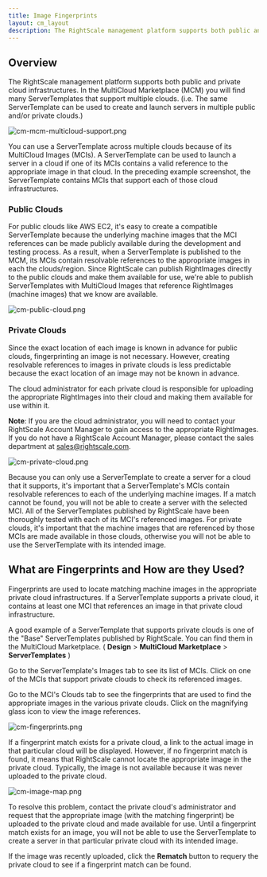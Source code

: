 ```yaml
---
title: Image Fingerprints
layout: cm_layout
description: The RightScale management platform supports both public and private cloud infrastructures. In the MultiCloud Marketplace (MCM) you will find many ServerTemplates that support multiple clouds.
---
```


## Overview

The RightScale management platform supports both public and private cloud infrastructures. In the MultiCloud Marketplace (MCM) you will find many ServerTemplates that support multiple clouds. (i.e. The same ServerTemplate can be used to create and launch servers in multiple public and/or private clouds.)

![cm-mcm-multicloud-support.png](/img/cm-mcm-multicloud-support.png)

You can use a ServerTemplate across multiple clouds because of its MultiCloud Images (MCIs). A ServerTemplate can be used to launch a server in a cloud if one of its MCIs contains a valid reference to the appropriate image in that cloud. In the preceding example screenshot, the ServerTemplate contains MCIs that support each of those cloud infrastructures.

### Public Clouds

For public clouds like AWS EC2, it's easy to create a compatible ServerTemplate because the underlying machine images that the MCI references can be made publicly available during the development and testing process. As a result, when a ServerTemplate is published to the MCM, its MCIs contain resolvable references to the appropriate images in each the clouds/region. Since RightScale can publish RightImages directly to the public clouds and make them available for use, we're able to publish ServerTemplates with MultiCloud Images that reference RightImages (machine images) that we know are available.

![cm-public-cloud.png](/img/cm-public-cloud.png)

### Private Clouds

Since the exact location of each image is known in advance for public clouds, fingerprinting an image is not necessary. However, creating resolvable references to images in private clouds is less predictable because the exact location of an image may not be known in advance.

The cloud administrator for each private cloud is responsible for uploading the appropriate RightImages into their cloud and making them available for use within it.

**Note**: If you are the cloud administrator, you will need to contact your RightScale Account Manager to gain access to the appropriate RightImages. If you do not have a RightScale Account Manager, please contact the sales department at [sales@rightscale.com](mailto:sales@rightscale.com).

![cm-private-cloud.png](/img/cm-private-cloud.png)

Because you can only use a ServerTemplate to create a server for a cloud that it supports, it's important that a ServerTemplate's MCIs contain resolvable references to each of the underlying machine images. If a match cannot be found, you will not be able to create a server with the selected MCI. All of the ServerTemplates published by RightScale have been thoroughly tested with each of its MCI's referenced images. For private clouds, it's important that the machine images that are referenced by those MCIs are made available in those clouds, otherwise you will not be able to use the ServerTemplate with its intended image.

## What are Fingerprints and How are they Used?

Fingerprints are used to locate matching machine images in the appropriate private cloud infrastructures. If a ServerTemplate supports a private cloud, it contains at least one MCI that references an image in that private cloud infrastructure.

A good example of a ServerTemplate that supports private clouds is one of the "Base" ServerTemplates published by RightScale. You can find them in the MultiCloud Marketplace. ( **Design** > **MultiCloud Marketplace** > **ServerTemplates** )

Go to the ServerTemplate's Images tab to see its list of MCIs. Click on one of the MCIs that support private clouds to check its referenced images.

Go to the MCI's Clouds tab to see the fingerprints that are used to find the appropriate images in the various private clouds. Click on the magnifying glass icon to view the image references. 

![cm-fingerprints.png](/img/cm-fingerprints.png)

If a fingerprint match exists for a private cloud, a link to the actual image in that particular cloud will be displayed. However, if no fingerprint match is found, it means that RightScale cannot locate the appropriate image in the private cloud. Typically, the image is not available because it was never uploaded to the private cloud.

![cm-image-map.png](/img/cm-image-map.png)

To resolve this problem, contact the private cloud's administrator and request that the appropriate image (with the matching fingerprint) be uploaded to the private cloud and made available for use. Until a fingerprint match exists for an image, you will not be able to use the ServerTemplate to create a server in that particular private cloud with its intended image.

If the image was recently uploaded, click the **Rematch** button to requery the private cloud to see if a fingerprint match can be found.
